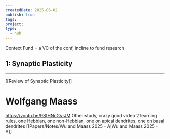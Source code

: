 ```yaml
---
createdDate: 2025-06-02
publish: true
tags: 
project: 
type:
  - hub
---
```

Context Fund = a VC of the conf, incline to fund research

## 1: Synaptic Plasticity
---
[[Review of Synaptic Plasticity]]
# Wolfgang Maass
https://youtu.be/9StHNcGs-JM
Other study, crazy good video
2 learning rules, one Hebbian, one non-Hebbian, one on apical dendrites, one on basal dendrites
[[Papers/Notes/Wu and Maass 2025 - A|Wu and Maass 2025 - A]]